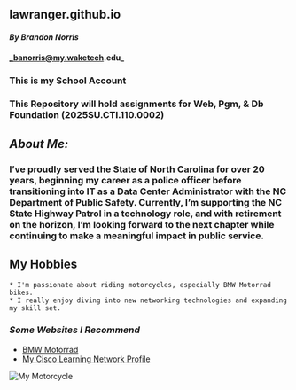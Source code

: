 ## lawranger.github.io 
#### _By Brandon Norris_ 
#### _banorris@my.waketech.edu_ 
### This is my School Account 
### This Repository will hold assignments for Web, Pgm, & Db Foundation (2025SU.CTI.110.0002)
## _About Me:_ 
### I’ve proudly served the State of North Carolina for over 20 years, beginning my career as a police officer before transitioning into IT as a Data Center Administrator with the NC Department of Public Safety. Currently, I’m supporting the NC State Highway Patrol in a technology role, and with retirement on the horizon, I’m looking forward to the next chapter while continuing to make a meaningful impact in public service.
## My Hobbies
	* I'm passionate about riding motorcycles, especially BMW Motorrad bikes.
	* I really enjoy diving into new networking technologies and expanding my skill set.
### _Some Websites I Recommend_
* [BMW Motorrad](https://www.bmw-motorrad.com/en/home.html) 
* [My Cisco Learning Network Profile](https://learningnetwork.cisco.com/s/profile/0053i000002pism)

![My Motorcycle](https://github.com/lawranger/lawranger.github.io/blob/main/IMG_7639.jpeg)